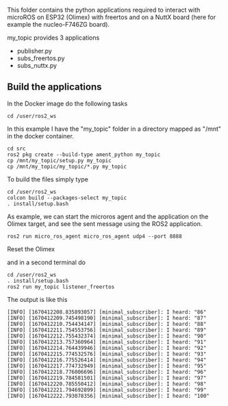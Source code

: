 This folder contains the python applications required to interact with microROS on ESP32 (Olimex) with freertos and on a NuttX board (here for example the nucleo-F746ZG board).

my_topic provides 3 applications
  * publisher.py
  * subs_freertos.py
  * subs_nuttx.py

## Build the applications

In the Docker image do the following tasks
```
cd /user/ros2_ws
```
In this example I have the "my_topic" folder in a directory mapped as "/mnt" in the docker container.
```
cd src
ros2 pkg create --build-type ament_python my_topic
cp /mnt/my_topic/setup.py my_topic
cp /mnt/my_topic/my_topic/*.py my_topic
```
To build the files simply type
```
cd /user/ros2_ws
colcon build --packages-select my_topic
. install/setup.bash
```
As example, we can start the microros agent and the application on the Olimex target, and see the sent message using the ROS2 application.
```
ros2 run micro_ros_agent micro_ros_agent udp4 --port 8888
```

Reset the Olimex

and in a second terminal do
```
cd /user/ros2_ws
. install/setup.bash
ros2 run my_topic listener_freertos
```
The output is like this
```
[INFO] [1670412208.835893057] [minimal_subscriber]: I heard: "86"
[INFO] [1670412209.745498190] [minimal_subscriber]: I heard: "87"
[INFO] [1670412210.754434147] [minimal_subscriber]: I heard: "88"
[INFO] [1670412211.754553756] [minimal_subscriber]: I heard: "89"
[INFO] [1670412212.755432374] [minimal_subscriber]: I heard: "90"
[INFO] [1670412213.757360964] [minimal_subscriber]: I heard: "91"
[INFO] [1670412214.764439946] [minimal_subscriber]: I heard: "92"
[INFO] [1670412215.774532576] [minimal_subscriber]: I heard: "93"
[INFO] [1670412216.775526414] [minimal_subscriber]: I heard: "94"
[INFO] [1670412217.774732949] [minimal_subscriber]: I heard: "95"
[INFO] [1670412218.776006696] [minimal_subscriber]: I heard: "96"
[INFO] [1670412219.784581501] [minimal_subscriber]: I heard: "97"
[INFO] [1670412220.785550412] [minimal_subscriber]: I heard: "98"
[INFO] [1670412221.794692899] [minimal_subscriber]: I heard: "99"
[INFO] [1670412222.793078356] [minimal_subscriber]: I heard: "100"
```












